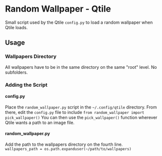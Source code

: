 # Random Wallpaper - Qtile
Small script used by the Qtile `config.py` to load a random wallpaper when Qtile loads. 

## Usage

### Wallpapers Directory

All wallpapers have to be in the same directory on the same "root" level. No subfolders.
### Adding the Script

#### config.py
Place the `random_wallpaper.py` script in the `~/.config/qtile` directory. From there, edit the 
`config.py` file to include `from random_wallpaper import pick_wallpaper()` You can then use the
`pick_wallpaper()` function wherever Qtile wants a path to an image file. 

#### random_wallpaper.py
Add the path to the wallpapers directory on the fourth line.
<br>
`wallpapers_path = os.path.expanduser(~/path/to/wallpapers)`
